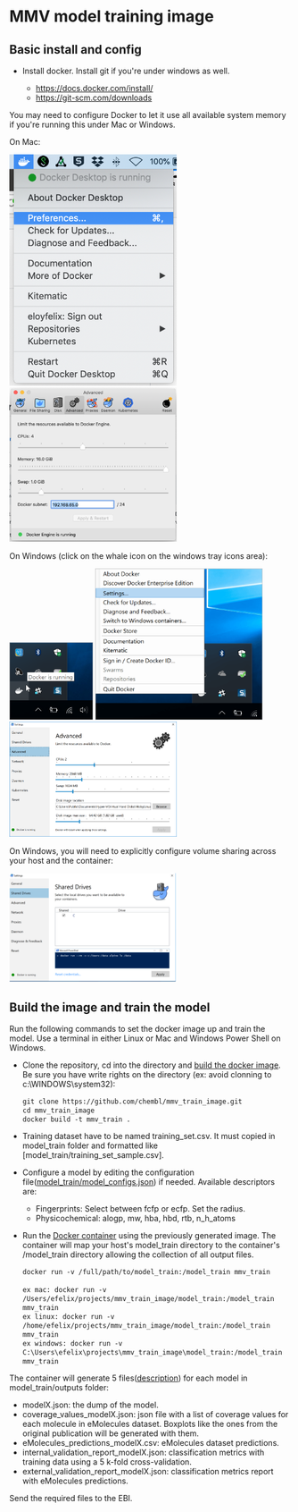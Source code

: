 # MMV model training image

## Basic install and config

- Install docker. Install git if you're under windows as well.

  - https://docs.docker.com/install/
  - https://git-scm.com/downloads


You may need to configure Docker to let it use all available system memory if you're running this under Mac or Windows. 

On Mac:

<a><img src="https://github.com/chembl/mmv_train_image/blob/master/images/mac1.png" width="300" ></a>
<a><img src="https://github.com/chembl/mmv_train_image/blob/master/images/mac2.png" width="300" ></a>


On Windows (click on the whale icon on the windows tray icons area):

<a><img src="https://github.com/chembl/mmv_train_image/blob/master/images/win0.png" width="150" ></a>
<a><img src="https://github.com/chembl/mmv_train_image/blob/master/images/win1.png" width="300" ></a>
<a><img src="https://github.com/chembl/mmv_train_image/blob/master/images/win2.png" width="300" ></a>


On Windows, you will need to explicitly configure volume sharing across your host and the container:

<a><img src="https://github.com/chembl/mmv_train_image/blob/master/images/win3.png" width="300" ></a>



## Build the image and train the model

Run the following commands to set the docker image up and train the model. Use a terminal in either Linux or Mac and Windows Power Shell on Windows.


- Clone the repository, cd into the directory and [build the docker image](https://www.docker.com/resources/what-container). Be sure you have write rights on the directory (ex: avoid clonning to c:\WINDOWS\system32):

  ```
  git clone https://github.com/chembl/mmv_train_image.git
  cd mmv_train_image
  docker build -t mmv_train .
  ```

- Training dataset have to be named training_set.csv. It must copied in model_train folder and formatted like [model_train/training_set_sample.csv].

- Configure a model by editing the configuration file([model_train/model_configs.json](model_train/model_configs.json)) if needed. Available descriptors are:

    - Fingerprints: Select between fcfp or ecfp. Set the radius.
    - Physicochemical: alogp, mw, hba, hbd, rtb, n_h_atoms

- Run the [Docker container](https://www.docker.com/resources/what-container) using the previously generated image. The container will map your host's model_train directory to the container's /model_train directory allowing the collection of all output files.

  ```
  docker run -v /full/path/to/model_train:/model_train mmv_train
  
  ex mac: docker run -v /Users/efelix/projects/mmv_train_image/model_train:/model_train mmv_train
  ex linux: docker run -v /home/efelix/projects/mmv_train_image/model_train:/model_train mmv_train
  ex windows: docker run -v C:\Users\efelix\projects\mmv_train_image\model_train:/model_train mmv_train
  ```

The container will generate 5 files([description](model_train/output_files_description.md)) for each model in model_train/outputs folder:

- modelX.json: the dump of the model.
- coverage_values_modelX.json: json file with a list of coverage values for each molecule in eMolecules dataset. Boxplots like the ones from the original publication will be generated with them.
- eMolecules_predictions_modelX.csv: eMolecules dataset predictions.
- internal_validation_report_modelX.json: classification metrics with training data using a 5 k-fold cross-validation.
- external_validation_report_modelX.json: classification metrics report with eMolecules predictions.

Send the required files to the EBI.
